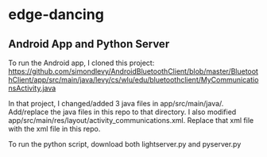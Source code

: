 # edge-dancing

## Android App and Python Server
To run the Android app, I cloned this project: https://github.com/simondlevy/AndroidBluetoothClient/blob/master/BluetoothClient/app/src/main/java/levy/cs/wlu/edu/bluetoothclient/MyCommunicationsActivity.java 

In that project, I changed/added 3 java files in app/src/main/java/. Add/replace the java files in this repo to that directory. I also modified app/src/main/res/layout/activity_communications.xml. Replace that xml file with the xml file in this repo. 

To run the python script, download both lightserver.py and pyserver.py  

